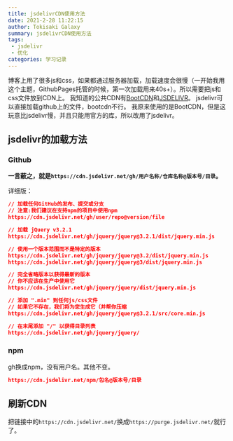 ```yaml
---
title: jsdelivrCDN使用方法
date: 2021-2-28 11:22:15
author: Tokisaki Galaxy
summary: jsdelivrCDN使用方法
tags:
 - jsdelivr
 - 优化
categories: 学习记录
---
```


博客上用了很多js和css，如果都通过服务器加载，加载速度会很慢（一开始我用这个主题，GithubPages托管的时候，第一次加载用来40s+）。所以需要把js和css文件放到CDN上。
我知道的公共CDN有[BootCDN](https://www.bootcdn.cn/)和[JSDELIVR](https://www.jsdelivr.com/)。
jsdelivr可以直接加载github上的文件，bootcdn不行。
我原来使用的是BootCDN，但是这玩意比jsdelivr慢，并且只能用官方的库，所以改用了jsdelivr。

## jsdelivr的加载方法

### Github

**一言蔽之，就是`https://cdn.jsdelivr.net/gh/用户名称/仓库名称@版本号/目录`。**

详细版：

```json
// 加载任何GitHub的发布、提交或分支
// 注意:我们建议在支持npm的项目中使用npm
https://cdn.jsdelivr.net/gh/user/repo@version/file

// 加载 jQuery v3.2.1
https://cdn.jsdelivr.net/gh/jquery/jquery@3.2.1/dist/jquery.min.js

// 使用一个版本范围而不是特定的版本
https://cdn.jsdelivr.net/gh/jquery/jquery@3.2/dist/jquery.min.js
https://cdn.jsdelivr.net/gh/jquery/jquery@3/dist/jquery.min.js

// 完全省略版本以获得最新的版本
// 你不应该在生产中使用它
https://cdn.jsdelivr.net/gh/jquery/jquery/dist/jquery.min.js

// 添加 ".min" 到任何js/css文件
// 如果它不存在，我们将为您生成它（并帮你压缩
https://cdn.jsdelivr.net/gh/jquery/jquery@3.2.1/src/core.min.js

// 在末尾添加 "/" 以获得目录列表
https://cdn.jsdelivr.net/gh/jquery/jquery/
```

### npm

gh换成npm，没有用户名。其他不变。

```json
https://cdn.jsdelivr.net/npm/包名@版本号/目录
```

## 刷新CDN

把链接中的`https://cdn.jsdelivr.net/`换成`https://purge.jsdelivr.net/`就行了。
